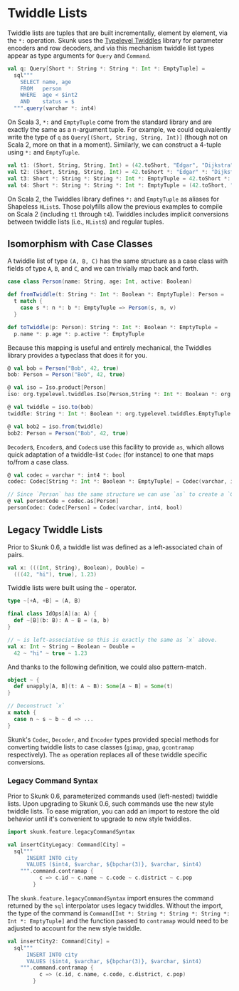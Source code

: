 # Twiddle Lists

Twiddle lists are tuples that are built incrementally, element by element, via the `*:` operation. Skunk uses the [Typelevel Twiddles](https://github.com/typelevel/twiddles) library for parameter encoders and row decoders, and via this mechanism twiddle list types appear as type arguments for `Query` and `Command`.

```scala
val q: Query[Short *: String *: String *: Int *: EmptyTuple] =
  sql"""
    SELECT name, age
    FROM   person
    WHERE  age < $int2
    AND    status = $
  """.query(varchar *: int4)
```

On Scala 3, `*:` and `EmptyTuple` come from the standard library and are exactly the same as a n-argument tuple. For example, we could equivalently write the type of `q` as `Query[(Short, String, String, Int)]` (though not on Scala 2, more on that in a moment). Similarly, we can construct a 4-tuple using `*:` and `EmptyTuple`.

```scala
val t1: (Short, String, String, Int) = (42.toShort, "Edgar", "Dijkstra", 100)
val t2: (Short, String, String, Int) = 42.toShort *: "Edgar" *: "Dijkstra" *: 100 *: EmptyTuple
val t3: Short *: String *: String *: Int *: EmptyTuple = 42.toShort *: "Edgar" *: "Dijkstra" *: 100 *: EmptyTuple
val t4: Short *: String *: String *: Int *: EmptyTuple = (42.toShort, "Edgar", "Dijkstra", 100)
```

On Scala 2, the Twiddles library defines `*:` and `EmptyTuple` as aliases for Shapeless `HList`s. Those polyfills allow the previous examples to compile on Scala 2 (including `t1` through `t4`). Twiddles includes implicit conversions between twiddle lists (i.e., `HList`s) and regular tuples.

## Isomorphism with Case Classes

A twiddle list of type `(A, B, C)` has the same structure as a case class with fields of type `A`, `B`, and `C`, and we can trivially map back and forth.

```scala
case class Person(name: String, age: Int, active: Boolean)

def fromTwiddle(t: String *: Int *: Boolean *: EmptyTuple): Person =
  t match {
    case s *: n *: b *: EmptyTuple => Person(s, n, v)
  }

def toTwiddle(p: Person): String *: Int *: Boolean *: EmptyTuple =
  p.name *: p.age *: p.active *: EmptyTuple
```

Because this mapping is useful and entirely mechanical, the Twiddles library provides a typeclass that does it for you.

```scala
@ val bob = Person("Bob", 42, true)
bob: Person = Person("Bob", 42, true)

@ val iso = Iso.product[Person]
iso: org.typelevel.twiddles.Iso[Person,String *: Int *: Boolean *: org.typelevel.twiddles.EmptyTuple] = org.typelevel.twiddles.Iso$$anon$1@84d9646

@ val twiddle = iso.to(bob)
twiddle: String *: Int *: Boolean *: org.typelevel.twiddles.EmptyTuple = Bob :: 42 :: true :: HNil

@ val bob2 = iso.from(twiddle)
bob2: Person = Person("Bob", 42, true)
```

`Decoder`s, `Encoder`s, and `Codec`s use this facility to provide `as`, which allows quick adaptation of a twiddle-list `Codec` (for instance) to one that maps to/from a case class.

```scala
@ val codec = varchar *: int4 *: bool
codec: Codec[String *: Int *: Boolean *: EmptyTuple] = Codec(varchar, int4, bool)

// Since `Person` has the same structure we can use `as` to create a `Codec[Person]`
@ val personCode = codec.as[Person]
personCodec: Codec[Person] = Codec(varchar, int4, bool)
```

## Legacy Twiddle Lists

Prior to Skunk 0.6, a twiddle list was defined as a left-associated chain of pairs.

```scala
val x: (((Int, String), Boolean), Double) =
  (((42, "hi"), true), 1.23)
```

Twiddle lists were built using the `~` operator.

```scala
type ~[+A, +B] = (A, B)

final class IdOps[A](a: A) {
  def ~[B](b: B): A ~ B = (a, b)
}

// ~ is left-associative so this is exactly the same as `x` above.
val x: Int ~ String ~ Boolean ~ Double =
  42 ~ "hi" ~ true ~ 1.23
```

And thanks to the following definition, we could also pattern-match.

```scala
object ~ {
  def unapply[A, B](t: A ~ B): Some[A ~ B] = Some(t)
}

// Deconstruct `x`
x match {
  case n ~ s ~ b ~ d => ...
}
```

Skunk's `Codec`, `Decoder`, and `Encoder` types provided special methods for converting twiddle lists to case classes (`gimap`, `gmap`, `gcontramap` respectively). The `as` operation replaces all of these twiddle specific conversions.

### Legacy Command Syntax

Prior to Skunk 0.6, parameterized commands used (left-nested) twiddle lists. Upon upgrading to Skunk 0.6, such commands use the new style twiddle lists. To ease migration, you can add an import to restore the old behavior until it's convenient to upgrade to new style twiddles.

```scala
import skunk.feature.legacyCommandSyntax

val insertCityLegacy: Command[City] =
  sql"""
      INSERT INTO city
      VALUES ($int4, $varchar, ${bpchar(3)}, $varchar, $int4)
    """.command.contramap {
          c => c.id ~ c.name ~ c.code ~ c.district ~ c.pop
        }
```

The `skunk.feature.legacyCommandSyntax` import ensures the command returned by the `sql` interpolator uses legacy twiddles. Without the import, the type of the command is `Command[Int *: String *: String *: String *: Int *: EmptyTuple]` and the function passed to `contramap` would need to be adjusted to account for the new style twiddle.

```scala
val insertCity2: Command[City] =
  sql"""
      INSERT INTO city
      VALUES ($int4, $varchar, ${bpchar(3)}, $varchar, $int4)
    """.command.contramap {
          c => (c.id, c.name, c.code, c.district, c.pop)
        }
```
